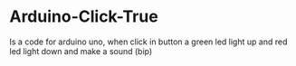 # Arduino-Click-True
Is a code for arduino uno, when click in button a green led light up and red led light down and make a sound (bip)
